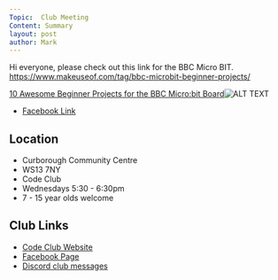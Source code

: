```yaml
---
Topic:  Club Meeting
Content: Summary
layout: post
author: Mark
---
```

Hi everyone, please check out this link for the BBC Micro BIT.   https://www.makeuseof.com/tag/bbc-microbit-beginner-projects/

[10 Awesome Beginner Projects for the BBC Micro:bit Board](https://l.facebook.com/l.php?u=https%3A%2F%2Fwww.makeuseof.com%2Ftag%2Fbbc-microbit-beginner-projects%2F&h=AT1sMXzb-Pi4ubu_uGQCtkvuPFsSM0U8dOXDAHYWSjNSls7BKlQC61Gdl28-6qSdB3ljLQt_S_LkFwcM5fPUdU0n4qrJacHliz-K9C7Z6pJBGXM_mWVDg5aY1oTyHOjI&s=1)![ALT TEXT](https://external.fbhx6-1.fna.fbcdn.net/emg1/v/t13/882432457108969568?url=https%3A%2F%2Fstatic.makeuseof.com%2Fwp-content%2Fuploads%2F2018%2F06%2Fbbc-micro-bit-994x400.jpg&fb_obo=1&utld=makeuseof.com&stp=c0.5000x0.5000f_dst-emg0_p400x400_q75&ccb=13-1&oh=06_AbE3EZjvkwvQBOP13hQ7nfDQvtBrA8TfepuMSGOOSMhtPA&oe=652855FC&_nc_sid=e609ca)

* [Facebook Link](https://www.facebook.com/1481985248595237/posts/1932908573502900/)

## Location

* Curborough Community Centre
* WS13 7NY
* Code Club
* Wednesdays 5:30 - 6:30pm
* 7 - 15 year olds welcome

## Club Links

* [Code Club Website](https://lichfield-code-club.github.io/)
* [Facebook Page](https://www.facebook.com/LichfieldCoders)
* [Discord club messages](https://discord.gg/szz6xGK)
